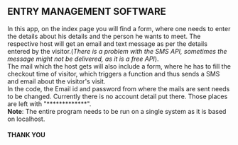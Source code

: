 ## ENTRY MANAGEMENT SOFTWARE  
In this app, on the index page you will find a form, where one needs to enter the details about his details and the person he wants to meet. The respective host will get an email and text message as per the details entered by the visitor.(*There is a problem with the SMS API, sometimes the message might not be delivered, as it is a free API*).  
The mail which the host gets will also include a form, where he has to fill the checkout time of visitor, which triggers a function and thus sends a SMS and email about the visitor's visit.  
In the code, the Email id and password from where the mails are sent needs to be changed. Currently there is no account detail put there. Those places are left with "*************".  
**Note**: The entire program needs to be run on a single system as it is based on localhost.
#### THANK YOU
